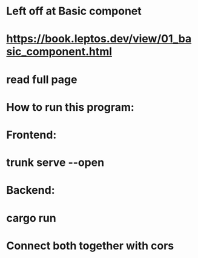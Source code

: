# Left off at Basic componet
# https://book.leptos.dev/view/01_basic_component.html
# read full page

# How to run this program:

# Frontend:
# trunk serve --open

# Backend:
# cargo run

# Connect both together with cors
